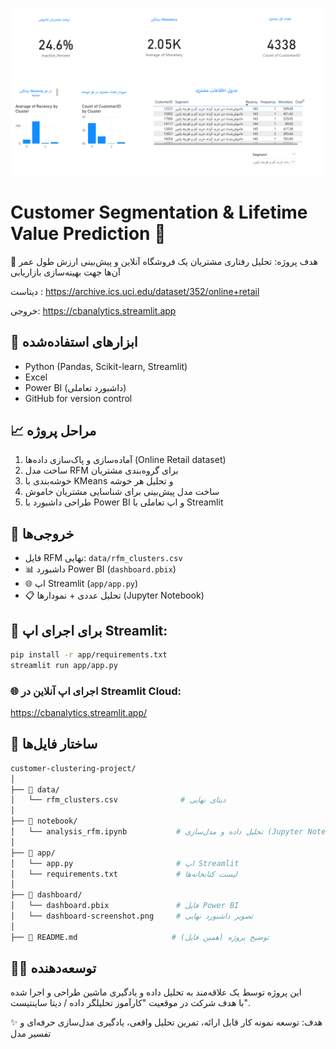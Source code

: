 ![cover](cover.png)

# Customer Segmentation & Lifetime Value Prediction 🧠

🎯 هدف پروژه: تحلیل رفتاری مشتریان یک فروشگاه آنلاین و پیش‌بینی ارزش طول عمر آن‌ها جهت بهینه‌سازی بازاریابی


دیتاست : https://archive.ics.uci.edu/dataset/352/online+retail

خروجی: https://cbanalytics.streamlit.app


## 🔧 ابزارهای استفاده‌شده

- Python (Pandas, Scikit-learn, Streamlit)
- Excel
- Power BI (داشبورد تعاملی)
- GitHub for version control

## 📈 مراحل پروژه

1. آماده‌سازی و پاک‌سازی داده‌ها (Online Retail dataset)
2. ساخت مدل RFM برای گروه‌بندی مشتریان
3. خوشه‌بندی با KMeans و تحلیل هر خوشه
4. ساخت مدل پیش‌بینی برای شناسایی مشتریان خاموش
5. طراحی داشبورد با Power BI و اپ تعاملی با Streamlit

## 🚀 خروجی‌ها

- فایل RFM نهایی: `data/rfm_clusters.csv` 
- 📊 داشبورد Power BI (`dashboard.pbix`)
- 🌐 اپ Streamlit (`app/app.py`)
- 📋 تحلیل عددی + نمودارها (Jupyter Notebook)

## 🎯 برای اجرای اپ Streamlit:

```bash
pip install -r app/requirements.txt
streamlit run app/app.py
```

### 🌐 اجرای اپ آنلاین در Streamlit Cloud:
https://cbanalytics.streamlit.app/


## 📁 ساختار فایل‌ها
```bash
customer-clustering-project/
│
├── 📁 data/
│   └── rfm_clusters.csv              # دیتای نهایی
│
├── 📁 notebook/
│   └── analysis_rfm.ipynb           # تحلیل داده و مدل‌سازی (Jupyter Notebook)
│
├── 📁 app/
│   └── app.py                       # اپ Streamlit
│   └── requirements.txt             # لیست کتابخانه‌ها
│
├── 📁 dashboard/
│   └── dashboard.pbix               # فایل Power BI
│   └── dashboard-screenshot.png     # تصویر داشبورد نهایی
│
├── 📄 README.md                     # توضیح پروژه (همین فایل)
```

## 🧑‍💻 توسعه‌دهنده

این پروژه توسط یک علاقه‌مند به تحلیل داده و یادگیری ماشین طراحی و اجرا شده  
با هدف شرکت در موقعیت "کارآموز تحلیلگر داده / دیتا ساینتیست".

✨ هدف: توسعه نمونه کار قابل ارائه، تمرین تحلیل واقعی، یادگیری مدل‌سازی حرفه‌ای و تفسیر مدل
